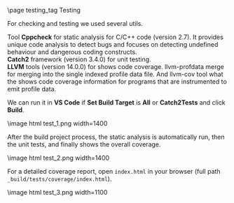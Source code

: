 \page testing_tag Testing

For checking and testing we used several utils.<br />

Tool **Cppcheck** for static analysis for C/C++ code (version 2.7). It provides unique code analysis to detect bugs and focuses on detecting undefined behaviour and dangerous coding constructs.<br />
**Catch2** framework (version 3.4.0) for unit testing.<br />
**LLVM** tools (version 14.0.0) for shows code coverage. llvm-profdata merge for merging into the single indexed profile data file. And llvm-cov tool what the shows code coverage information for programs that are instrumented to emit profile data.<br />

We can run it in **VS Code** if **Set Build Target** is **All** or **Catch2Tests** and click **Build**. 

\image html test_1.png width=1400

After the build project process, the static analysis is automatically run, then the unit tests, and finally shows the overall coverage.

\image html test_2.png width=1400

For a detailed coverage report, open `index.html` in your browser (full path `_build/tests/coverage/index.html`).

\image html test_3.png width=1100
